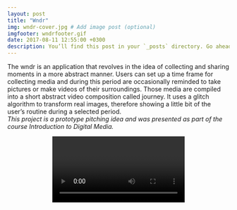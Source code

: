 ```yaml
---
layout: post
title: "Wndr"
img: wndr-cover.jpg # Add image post (optional)
imgfooter: wndrfooter.gif
date: 2017-08-11 12:55:00 +0300
description: You’ll find this post in your `_posts` directory. Go ahead and edit it and re-build the site to see your changes. # Add post description (optional)
---
```

	
The wndr is an application that revolves in the idea of collecting and sharing moments in a more abstract manner. Users can set up a time frame for collecting media and during this period are occasionally reminded to take pictures or make videos of their surroundings. Those media are compiled into a short abstract video composition called journey. It uses a glitch algorithm to transform real images, therefore showing a little bit of the user’s routine during a selected period.
<br>
<i>This project is a prototype pitching idea and was presented as part of the course Introduction to Digital Media.</i>

<div align="center">
	<video controls autoplay>
<video src="../assets/video/animat2.mp4" poster="../assets/video/wndrposter.png" width="400" height="711"></video>
</div>


 

